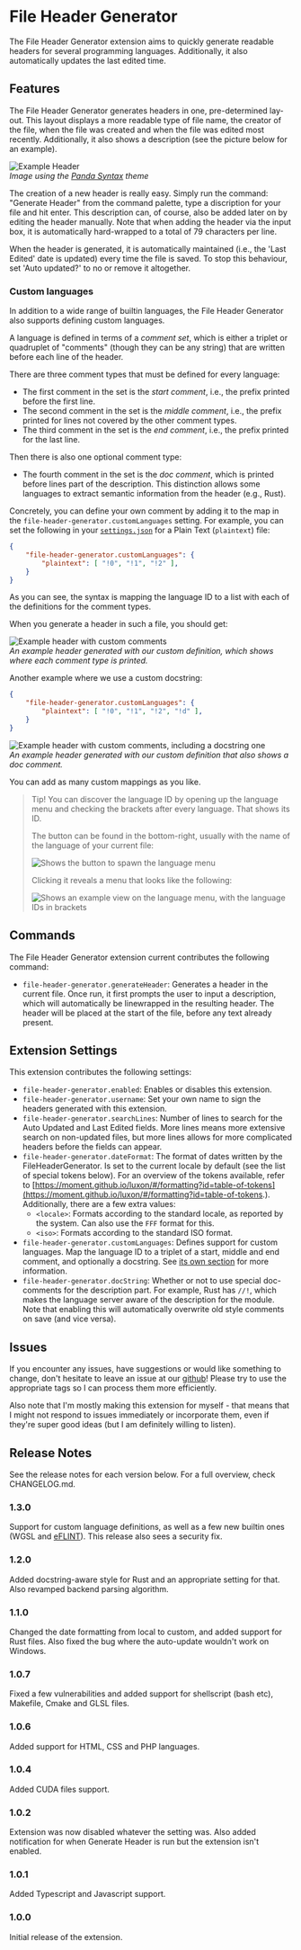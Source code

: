 # File Header Generator

The File Header Generator extension aims to quickly generate readable headers for several programming languages. Additionally, it also automatically updates the last edited time.


## Features

The File Header Generator generates headers in one, pre-determined lay-out. This layout displays a more readable type of file name, the creator of the file, when the file was created and when the file was edited most recently. Additionally, it also shows a description (see the picture below for an example).

![Example Header](images/header_example.png)  
_Image using the [Panda Syntax](https://marketplace.visualstudio.com/items?itemName=tinkertrain.theme-panda) theme_

The creation of a new header is really easy. Simply run the command: "Generate Header" from the command palette, type a discription for your file and hit enter. This description can, of course, also be added later on by editing the header manually. Note that when adding the header via the input box, it is automatically hard-wrapped to a total of 79 characters per line.

When the header is generated, it is automatically maintained (i.e., the 'Last Edited' date is updated) every time the file is saved. To stop this behaviour, set 'Auto updated?' to no or remove it altogether.


### Custom languages
In addition to a wide range of builtin languages, the File Header Generator also supports defining custom languages.

A language is defined in terms of a _comment set_, which is either a triplet or quadruplet of "comments" (though they can be any string) that are written before each line of the header.

There are three comment types that must be defined for every language:
- The first comment in the set is the _start comment_, i.e., the prefix printed before the first line.
- The second comment in the set is the _middle comment_, i.e., the prefix printed for lines not covered by the other comment types.
- The third comment in the set is the _end comment_, i.e., the prefix printed for the last line.

Then there is also one optional comment type:
- The fourth comment in the set is the _doc comment_, which is printed before lines part of the description. This distinction allows some languages to extract semantic information from the header (e.g., Rust).

Concretely, you can define your own comment by adding it to the map in the `file-header-generator.customLanguages` setting. For example, you can set the following in your [`settings.json`](https://code.visualstudio.com/docs/getstarted/settings) for a Plain Text (`plaintext`) file:

```json
{
    "file-header-generator.customLanguages": {
        "plaintext": [ "!0", "!1", "!2" ],
    }
}
```
As you can see, the syntax is mapping the language ID to a list with each of the definitions for the comment types.

When you generate a header in such a file, you should get:

![Example header with custom comments](images/plaintext-header-1.png)  
_An example header generated with our custom definition, which shows where each comment type is printed._

Another example where we use a custom docstring:
```json
{
    "file-header-generator.customLanguages": {
        "plaintext": [ "!0", "!1", "!2", "!d" ],
    }
}
```

![Example header with custom comments, including a docstring one](images/plaintext-header-2.png)  
_An example header generated with our custom definition that also shows a doc comment._

You can add as many custom mappings as you like.

> Tip! You can discover the language ID by opening up the language menu and checking the brackets after every language. That shows its ID.
> 
> The button can be found in the bottom-right, usually with the name of the language of your current file:
> 
> ![Shows the button to spawn the language menu](images/language-menu-button.png)  
> 
> Clicking it reveals a menu that looks like the following:
> 
> ![Shows an example view on the language menu, with the language IDs in brackets](images/language-menu.png)  


## Commands

The File Header Generator extension current contributes the following command:

* `file-header-generator.generateHeader`: Generates a header in the current file. Once run, it first prompts the user to input a description, which will automatically be linewrapped in the resulting header. The header will be placed at the start of the file, before any text already present.


## Extension Settings

This extension contributes the following settings:

* `file-header-generator.enabled`: Enables or disables this extension.
* `file-header-generator.username`: Set your own name to sign the headers generated with this extension.
* `file-header-generator.searchLines`: Number of lines to search for the Auto Updated and Last Edited fields. More lines means more extensive search on non-updated files, but more lines allows for more complicated headers before the fields can appear.
* `file-header-generator.dateFormat`: The format of dates written by the FileHeaderGenerator. Is set to the current locale by default (see the list of special tokens below). For an overview of the tokens available, refer to [https://moment.github.io/luxon/#/formatting?id=table-of-tokens](https://moment.github.io/luxon/#/formatting?id=table-of-tokens.). Additionally, there are a few extra values:
    * `<locale>`: Formats according to the standard locale, as reported by the system. Can also use the `FFF` format for this.
    * `<iso>`: Formats according to the standard ISO format.
* `file-header-generator.customLanguages`: Defines support for custom languages. Map the language ID to a triplet of a start, middle and end comment, and optionally a docstring. See [its own section](#custom-langauges) for more information.
* `file-header-generator.docString`: Whether or not to use special doc-comments for the description part. For example, Rust has `//!`, which makes the language server aware of the description for the module. Note that enabling this will automatically overwrite old style comments on save (and vice versa).


## Issues

If you encounter any issues, have suggestions or would like something to change, don't hesitate to leave an issue at our [github](https://github.com/Lut99/FileHeaderGenerator/issues)! Please try to use the appropriate tags so I can process them more efficiently.

Also note that I'm mostly making this extension for myself - that means that I might not respond to issues immediately or incorporate them, even if they're super good ideas (but I am definitely willing to listen).


## Release Notes

See the release notes for each version below. For a full overview, check CHANGELOG.md.

### 1.3.0

Support for custom language definitions, as well as a few new builtin ones (WGSL and [eFLINT](https://gitlab.com/eflint)). This release also sees a security fix.

### 1.2.0

Added docstring-aware style for Rust and an appropriate setting for that. Also revamped backend parsing algorithm.

### 1.1.0

Changed the date formatting from local to custom, and added support for Rust files. Also fixed the bug where the auto-update wouldn't work on Windows.

### 1.0.7

Fixed a few vulnerabilities and added support for shellscript (bash etc), Makefile, Cmake and GLSL files.

### 1.0.6

Added support for HTML, CSS and PHP languages.

### 1.0.4

Added CUDA files support.

### 1.0.2

Extension was now disabled whatever the setting was. Also added notification for when Generate Header is run but the extension isn't enabled.

### 1.0.1

Added Typescript and Javascript support.

### 1.0.0

Initial release of the extension.
